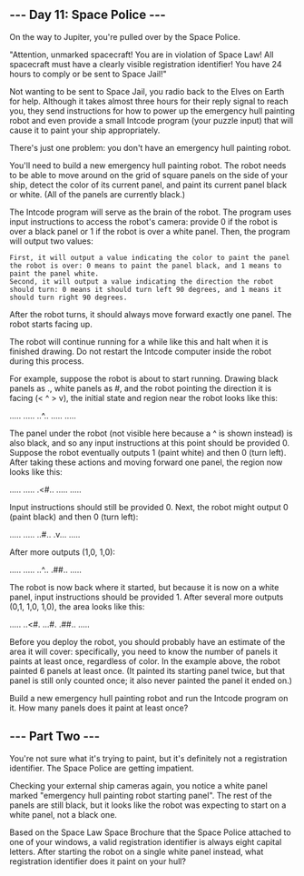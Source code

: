 ## --- Day 11: Space Police ---

On the way to Jupiter, you're pulled over by the Space Police.

"Attention, unmarked spacecraft! You are in violation of Space Law! All spacecraft must have a clearly visible registration identifier! You have 24 hours to comply or be sent to Space Jail!"

Not wanting to be sent to Space Jail, you radio back to the Elves on Earth for help. Although it takes almost three hours for their reply signal to reach you, they send instructions for how to power up the emergency hull painting robot and even provide a small Intcode program (your puzzle input) that will cause it to paint your ship appropriately.

There's just one problem: you don't have an emergency hull painting robot.

You'll need to build a new emergency hull painting robot. The robot needs to be able to move around on the grid of square panels on the side of your ship, detect the color of its current panel, and paint its current panel black or white. (All of the panels are currently black.)

The Intcode program will serve as the brain of the robot. The program uses input instructions to access the robot's camera: provide 0 if the robot is over a black panel or 1 if the robot is over a white panel. Then, the program will output two values:

    First, it will output a value indicating the color to paint the panel the robot is over: 0 means to paint the panel black, and 1 means to paint the panel white.
    Second, it will output a value indicating the direction the robot should turn: 0 means it should turn left 90 degrees, and 1 means it should turn right 90 degrees.

After the robot turns, it should always move forward exactly one panel. The robot starts facing up.

The robot will continue running for a while like this and halt when it is finished drawing. Do not restart the Intcode computer inside the robot during this process.

For example, suppose the robot is about to start running. Drawing black panels as ., white panels as #, and the robot pointing the direction it is facing (< ^ > v), the initial state and region near the robot looks like this:

.....
.....
..^..
.....
.....

The panel under the robot (not visible here because a ^ is shown instead) is also black, and so any input instructions at this point should be provided 0. Suppose the robot eventually outputs 1 (paint white) and then 0 (turn left). After taking these actions and moving forward one panel, the region now looks like this:

.....
.....
.<#..
.....
.....

Input instructions should still be provided 0. Next, the robot might output 0 (paint black) and then 0 (turn left):

.....
.....
..#..
.v...
.....

After more outputs (1,0, 1,0):

.....
.....
..^..
.##..
.....

The robot is now back where it started, but because it is now on a white panel, input instructions should be provided 1. After several more outputs (0,1, 1,0, 1,0), the area looks like this:

.....
..<#.
...#.
.##..
.....

Before you deploy the robot, you should probably have an estimate of the area it will cover: specifically, you need to know the number of panels it paints at least once, regardless of color. In the example above, the robot painted 6 panels at least once. (It painted its starting panel twice, but that panel is still only counted once; it also never painted the panel it ended on.)

Build a new emergency hull painting robot and run the Intcode program on it. How many panels does it paint at least once?

## --- Part Two ---

You're not sure what it's trying to paint, but it's definitely not a registration identifier. The Space Police are getting impatient.

Checking your external ship cameras again, you notice a white panel marked "emergency hull painting robot starting panel". The rest of the panels are still black, but it looks like the robot was expecting to start on a white panel, not a black one.

Based on the Space Law Space Brochure that the Space Police attached to one of your windows, a valid registration identifier is always eight capital letters. After starting the robot on a single white panel instead, what registration identifier does it paint on your hull?
